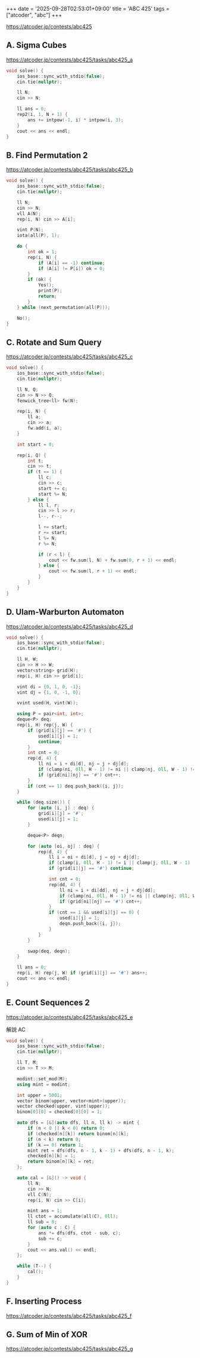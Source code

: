 +++
date = '2025-09-28T02:53:01+09:00'
title = 'ABC 425'
tags = ["atcoder", "abc"]
+++

<https://atcoder.jp/contests/abc425>

## A. Sigma Cubes

<https://atcoder.jp/contests/abc425/tasks/abc425_a>

```cpp
void solve() {
    ios_base::sync_with_stdio(false);
    cin.tie(nullptr);

    ll N;
    cin >> N;

    ll ans = 0;
    rep2(i, 1, N + 1) {
        ans += intpow(-1, i) * intpow(i, 3);
    }
    cout << ans << endl;
}
```

## B. Find Permutation 2

<https://atcoder.jp/contests/abc425/tasks/abc425_b>

```cpp
void solve() {
    ios_base::sync_with_stdio(false);
    cin.tie(nullptr);

    ll N;
    cin >> N;
    vll A(N);
    rep(i, N) cin >> A[i];

    vint P(N);
    iota(all(P), 1);

    do {
        int ok = 1;
        rep(i, N) {
            if (A[i] == -1) continue;
            if (A[i] != P[i]) ok = 0;
        }
        if (ok) {
            Yes();
            print(P);
            return;
        }
    } while (next_permutation(all(P)));

    No();
}
```

## C. Rotate and Sum Query

<https://atcoder.jp/contests/abc425/tasks/abc425_c>

```cpp
void solve() {
    ios_base::sync_with_stdio(false);
    cin.tie(nullptr);

    ll N, Q;
    cin >> N >> Q;
    fenwick_tree<ll> fw(N);

    rep(i, N) {
        ll a;
        cin >> a;
        fw.add(i, a);
    }

    int start = 0;

    rep(i, Q) {
        int t;
        cin >> t;
        if (t == 1) {
            ll c;
            cin >> c;
            start += c;
            start %= N;
        } else {
            ll l, r;
            cin >> l >> r;
            l--, r--;

            l += start;
            r += start;
            l %= N;
            r %= N;

            if (r < l) {
                cout << fw.sum(l, N) + fw.sum(0, r + 1) << endl;
            } else {
                cout << fw.sum(l, r + 1) << endl;
            }
        }
    }
}
```

## D. Ulam-Warburton Automaton

<https://atcoder.jp/contests/abc425/tasks/abc425_d>

```cpp
void solve() {
    ios_base::sync_with_stdio(false);
    cin.tie(nullptr);

    ll H, W;
    cin >> H >> W;
    vector<string> grid(H);
    rep(i, H) cin >> grid[i];

    vint di = {0, 1, 0, -1};
    vint dj = {1, 0, -1, 0};

    vvint used(H, vint(W));

    using P = pair<int, int>;
    deque<P> deq;
    rep(i, H) rep(j, W) {
        if (grid[i][j] == '#') {
            used[i][j] = 1;
            continue;
        }
        int cnt = 0;
        rep(d, 4) {
            ll ni = i + di[d], nj = j + dj[d];
            if (clamp(ni, 0ll, H - 1) != ni || clamp(nj, 0ll, W - 1) != nj) continue;
            if (grid[ni][nj] == '#') cnt++;
        }
        if (cnt == 1) deq.push_back({i, j});
    }

    while (deq.size()) {
        for (auto [i, j] : deq) {
            grid[i][j] = '#';
            used[i][j] = 1;
        }

        deque<P> deqn;

        for (auto [oi, oj] : deq) {
            rep(d, 4) {
                ll i = oi + di[d], j = oj + dj[d];
                if (clamp(i, 0ll, H - 1) != i || clamp(j, 0ll, W - 1) != j) continue;
                if (grid[i][j] == '#') continue;

                int cnt = 0;
                rep(dd, 4) {
                    ll ni = i + di[dd], nj = j + dj[dd];
                    if (clamp(ni, 0ll, H - 1) != ni || clamp(nj, 0ll, W - 1) != nj) continue;
                    if (grid[ni][nj] == '#') cnt++;
                }
                if (cnt == 1 && used[i][j] == 0) {
                    used[i][j] = 1;
                    deqn.push_back({i, j});
                }
            }
        }

        swap(deq, deqn);
    }

    ll ans = 0;
    rep(i, H) rep(j, W) if (grid[i][j] == '#') ans++;
    cout << ans << endl;
}
```

## E. Count Sequences 2

<https://atcoder.jp/contests/abc425/tasks/abc425_e>

解説 AC

```cpp
void solve() {
    ios_base::sync_with_stdio(false);
    cin.tie(nullptr);

    ll T, M;
    cin >> T >> M;

    modint::set_mod(M);
    using mint = modint;

    int upper = 5001;
    vector binom(upper, vector<mint>(upper));
    vector checked(upper, vint(upper));
    binom[0][0] = checked[0][0] = 1;

    auto dfs = [&](auto dfs, ll n, ll k) -> mint {
        if (n < 0 || k < 0) return 0;
        if (checked[n][k]) return binom[n][k];
        if (n < k) return 0;
        if (k == 0) return 1;
        mint ret = dfs(dfs, n - 1, k - 1) + dfs(dfs, n - 1, k);
        checked[n][k] = 1;
        return binom[n][k] = ret;
    };

    auto cal = [&]() -> void {
        ll N;
        cin >> N;
        vll C(N);
        rep(i, N) cin >> C[i];

        mint ans = 1;
        ll ctot = accumulate(all(C), 0ll);
        ll sub = 0;
        for (auto c : C) {
            ans *= dfs(dfs, ctot - sub, c);
            sub += c;
        }
        cout << ans.val() << endl;
    };

    while (T--) {
        cal();
    }
}
```

## F. Inserting Process

<https://atcoder.jp/contests/abc425/tasks/abc425_f>

## G. Sum of Min of XOR

<https://atcoder.jp/contests/abc425/tasks/abc425_g>
